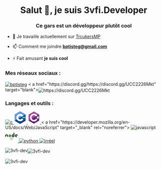 <h1 align="center">Salut 👋, je suis 3vfi.Developer</h1>
<h3 align="center">Ce gars est un développeur plutôt cool</h3>

- 🔭 Je travaille actuellement sur [ TrcukersMP](https://truckersmp.com/)

- 📫 Comment me joindre **bptisteg@gmail.com**

- ⚡ Fait amusant **je suis cool**

<h3 align="left">Mes réseaux sociaux : </h3>
<p align="left">
<a href="https://twitter.com/bptisteg" target="blank"><img align="center" src="https://raw.githubusercontent .com/rahuldkjain/github-profile-readme-generator/master/src/images/icons/Social/twitter.svg" alt="bptisteg" height="30" width="40" /></a> <
a href="https://discord.gg/https://discord.gg/UCC2226Mkt" target="blank"><img align="center" src="https://raw.githubusercontent.com/rahuldkjain/github -profile-readme-generator/master/src/images/icons/Social/discord.svg" alt="https://discord.gg/UCC2226Mkt" height="30" width="40" /></a>
</p>

<h3 align="left">Langages et outils :</h3>
<p align="left"> <a href="https://www.cprogramming.com/" target="_blank" rel="noreferrer"> <img src="https://raw.githubusercontent.com/ devicons/devicon/master/icons/c/c-original.svg" alt="c" width="40" height="40"/> </a> <a href="https://www.w3schools. com/cpp/" target="_blank" rel="noreferrer"> <img src="https://raw.githubusercontent.com/devicons/devicon/master/icons/cplusplus/cplusplus-original.svg" alt=" cplusplus" width="40" height="40"/> </a> <a href="https://www.w3schools.com/cs/" target="_blank" rel="noreferrer"> <img src ="https://raw.githubusercontent.com/devicons/devicon/master/icons/csharp/csharp-original.svg" alt="csharp" width="40" height="40"/> </a> < a href="https://developer.mozilla.org/en-US/docs/Web/JavaScript" target="_blank" rel="noreferrer"> <img src="https://raw.githubusercontent.com/ devicons/devicon/master/icons/javascript/javascript-original.svg" alt="javascript" width="40" height="40"/> </a> <a href="https://nodejs.org" target="_blank" rel="noreferrer"> <img src="https://raw.githubusercontent.com/devicons/devicon/master/icons/nodejs/nodejs-original-wordmark.svg" alt="nodejs" largeur ="40" height="40"/> </a> <a href="https://www.python.org" target="_blank" rel="noreferrer"> <img src="https:// raw.githubusercontent.com/devicons/devicon/master/icons/python/python-original.svg" alt="python" width="40" height="40"/> </a> <a href="https : //unrealengine.com/" target="_blank" rel="noreferrer"> <img src="https://raw.githubusercontent.com/kenangundogan/fontisto/036b7eca71aab1bef8e6a0518f7329f13ed62f6b/icons/svg/brand/unreal-engine.svg " alt="irréel" width="40" height="40"/> </a> </p> <p>

<img align="left" src="https://github-readme-stats.vercel .app/api/top-langs?username=3vfi-dev&show_icons=true&locale=en&layout=compact" alt="3vfi-dev" /></p>

<p> <img align="center" src="https ://github-readme-stats.vercel.app/api?username=3vfi-dev&show_icons=true&locale=en" alt="3vfi-dev" /></p>

<p><img align="center" src="https://github-readme-streak- stats.herokuapp.com/?user=3vfi-dev&" alt="3vfi-dev" /></p>
